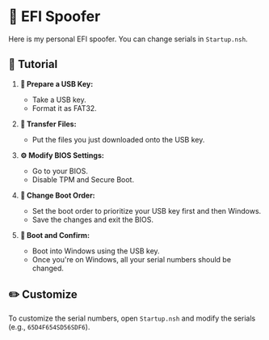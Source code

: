 # 🚀 EFI Spoofer

Here is my personal EFI spoofer. You can change serials in `Startup.nsh`.

## 📖 Tutorial

1. **🔑 Prepare a USB Key:**
   - Take a USB key.
   - Format it as FAT32.

2. **💾 Transfer Files:**
   - Put the files you just downloaded onto the USB key.

3. **⚙️ Modify BIOS Settings:**
   - Go to your BIOS.
   - Disable TPM and Secure Boot.

4. **🔄 Change Boot Order:**
   - Set the boot order to prioritize your USB key first and then Windows.
   - Save the changes and exit the BIOS.

5. **🎉 Boot and Confirm:**
   - Boot into Windows using the USB key.
   - Once you're on Windows, all your serial numbers should be changed.

## ✏️ Customize

To customize the serial numbers, open `Startup.nsh` and modify the serials (e.g., `65D4F654SD56SDF6`).
